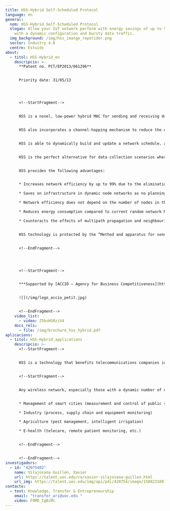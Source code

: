 ```yaml
---
title: HSS-Hybrid Self-Scheduled Protocol
language: en
general:
  nom: HSS-Hybrid Self-Scheduled Protocol
  slogan: Allow your IoT network perform with energy savings of up to 99%, even
    with a dynamic configuration and bursty data traffic.
  img_background: /img/hss_imatge_repetidor.png
  sector: Industry 4.0
  centre: Estuids
about:
  - titol: HSS-Hybrid_en
    descripcio: >-
      **Patent no. PCT/EP2013/061296**


      Priority date: 31/05/13




      <!--StartFragment-->


      HSS is a novel, low-power hybrid MAC for sending and receiving data in a wireless M2M communication network. In order to prevent collisions when sending data transmissions, nodes are organized in a distributed queuing system with two separate queues. This queuing system simplifies the network coordinator node’s task, saving infrastructure for creation and distribution of transmission planning.


      HSS also incorporates a channel-hopping mechanism to reduce the effects of multipath propagation and interference from adjacent networks.


      HSS is able to dynamically build and update a network schedule, achieving efficiencies of up to 99%. HSS performance is independent from the number of nodes in the network. Furthermore, it is up to 20% more energy efficient than other random-access protocols, such as Frame Slotted ALOHA (FSA).


      HSS is the perfect alternative for data collection scenarios where the traffic is bursty and the number of nodes is dynamic.


      HSS provides the following advantages:


      * Increases network efficiency by up to 99% due to the elimination of data packet collisions, by distributing nodes in a double queuing system

      * Saves on infrastructure in dynamic node networks as no planning mechanism is needed

      * Network efficiency does not depend on the number of nodes in the network

      * Reduces energy consumption compared to current random network MAC protocols

      * Counteracts the effects of multipath propagation and neighbouring network interferences with a frequency-hopping mechanism


      HSS technology is protected by the “Method and apparatus for sending and receiving data in a machine-to-machine wireless network” international patent application.


      <!--EndFragment-->




      <!--StartFragment-->


      ***Supported by [ACCIÓ – Agency for Business Competitiveness](http://catalonia.com/)***


      ![](/img/logo_accio_petit.jpg)


      <!--EndFragment-->
    video_list:
      - video: Z5bsHSRziV4
    docs_rels:
      - file: /img/brochure_hss_hybrid.pdf
aplicacions:
  - titol: HSS-Hybrid_applications
    descripcio: >-
      <!--StartFragment-->


      HSS is a technology that benefits telecommunications companies in general, but particularly those devoted to the design of integrated circuits (ASIC) and wireless communication protocols. HSS is a reliable alternative to be used in low-power wide-area networks (LPWAN), which enable the so-called Internet of Things (IoT).


      <!--StartFragment-->


      Any wireless network, especially those with a dynamic number of nodes that generate bursty traffic. The final applications are: 


      * Management of smart cities (measurement and control of public services such as water, electricity, gas, etc.; public safety; environment; urban transport) Logistics and transport (fleet management, smart traffic management) 

      * Industry (process, supply chain and equipment monitoring) 

      * Agriculture (pest management, intelligent irrigation) 

      * E-health (telecare, remote patient monitoring, etc.)


      <!--EndFragment-->


      <!--EndFragment-->
investigadors:
  - id: "42075402"
    name: Vilajosana Guillén, Xavier
    url: https://talent.uoc.edu/ca/xavier-vilajosana-guillen.html
    url_img: https://talent.uoc.edu/img/api/pdi/420754/image/1588231887989
contacte:
  - text: Knowledge, Transfer & Entrepreneurship
    email: "transfer_ari@uoc.edu "
    video: F9MD_IgBiMc
---
```

